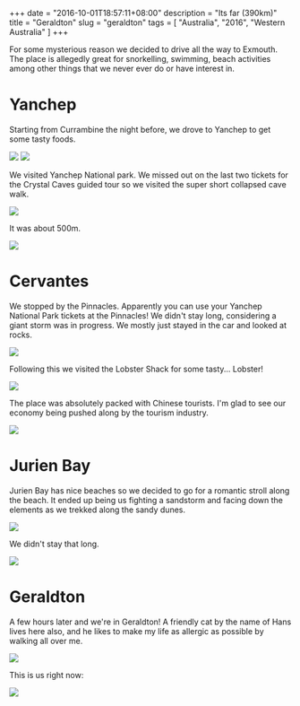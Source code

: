 +++
date = "2016-10-01T18:57:11+08:00"
description = "Its far (390km)"
title = "Geraldton"
slug = "geraldton"
tags = [ "Australia", "2016", "Western Australia" ]
+++

For some mysterious reason we decided to drive all the way to Exmouth. The place is allegedly great for snorkelling, swimming, beach activities among other things that we never ever do or have interest in.

# Yanchep

Starting from Currambine the night before, we drove to Yanchep to get some tasty foods.

![](/travel-blog/images/2016/geraldton/yanchep1.jpg)
![](/travel-blog/images/2016/geraldton/yanchep2.jpg)

We visited Yanchep National park. We missed out on the last two tickets for the Crystal Caves guided tour so we visited the super short collapsed cave walk.

![](/travel-blog/images/2016/geraldton/cave.jpg)

It was about 500m.

![](/travel-blog/images/2016/geraldton/yanchep3.jpg)

# Cervantes

We stopped by the Pinnacles. Apparently you can use your Yanchep National Park tickets at the Pinnacles! We didn't stay long, considering a giant storm was in progress. We mostly just stayed in the car and looked at rocks.

![](/travel-blog/images/2016/geraldton/pinnacles.jpg)

Following this we visited the Lobster Shack for some tasty... Lobster!

![](/travel-blog/images/2016/geraldton/lobster2.jpg)

The place was absolutely packed with Chinese tourists. I'm glad to see our economy being pushed along by the tourism industry.

![](/travel-blog/images/2016/geraldton/lobster.jpg)

# Jurien Bay

Jurien Bay has nice beaches so we decided to go for a romantic stroll along the beach. It ended up being us fighting a sandstorm and facing down the elements as we trekked along the sandy dunes.

![](/travel-blog/images/2016/geraldton/journey.jpg)

We didn't stay that long.

![](/travel-blog/images/2016/geraldton/jurienbay.jpg)

# Geraldton

A few hours later and we're in Geraldton! A friendly cat by the name of Hans lives here also, and he likes to make my life as allergic as possible by walking all over me.

![](/travel-blog/images/2016/geraldton/hans.jpg)

This is us right now:

![](/travel-blog/images/2016/geraldton/immunesystem.jpg)
